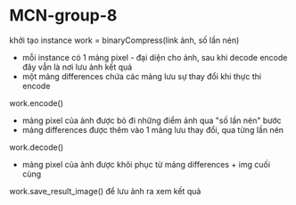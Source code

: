 # MCN-group-8
khởi tạo instance work = binaryCompress(link ảnh, số lần nén)
  - mỗi instance có 1 mảng pixel - đại diện cho ảnh, sau khi decode encode đây vẫn là nơi lưu ảnh kết quả 
  - một mảng differences chứa các mảng lưu sự thay đổi khi thực thi encode

work.encode()
  - mảng pixel của ảnh được bỏ đi những điểm ảnh qua "số lần nén" bước
  - mảng differences được thêm vào 1 mảng lưu thay đổi, qua từng lần nén

work.decode()
  - mảng pixel của ảnh được khôi phục từ mảng differences + img cuối cùng

work.save_result_image() để lưu ảnh ra xem kết quả
